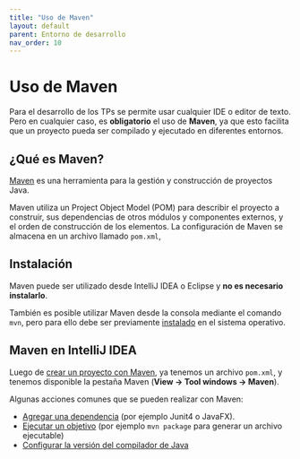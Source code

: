 ```yaml
---
title: "Uso de Maven"
layout: default
parent: Entorno de desarrollo
nav_order: 10
---
```


# Uso de Maven

Para el desarrollo de los TPs se permite usar cualquier IDE o editor de texto.
Pero en cualquier caso, es **obligatorio** el uso de **Maven**, ya que esto
facilita que un proyecto pueda ser compilado y ejecutado en diferentes
entornos.

## ¿Qué es Maven?

[Maven](https://maven.apache.org/) es una herramienta para la gestión y
construcción de proyectos Java.

Maven utiliza un Project Object Model (POM) para describir el proyecto a
construir, sus dependencias de otros módulos y componentes externos, y el orden
de construcción de los elementos. La configuración de Maven se almacena en un
archivo llamado `pom.xml`,

## Instalación

Maven puede ser utilizado desde IntelliJ IDEA o Eclipse y **no es necesario
instalarlo**.

También es posible utilizar Maven desde la consola mediante el comando `mvn`,
pero para ello debe ser previamente
[instalado](https://maven.apache.org/install.html) en el sistema operativo.

## Maven en IntelliJ IDEA

Luego de [crear un proyecto con
Maven](/entorno/tutorial-hola-mundo),
ya tenemos un archivo `pom.xml`, y tenemos disponible la pestaña Maven (**View
→ Tool windows → Maven**).

Algunas acciones comunes que se pueden realizar con Maven:

- [Agregar una dependencia](https://www.jetbrains.com/help/idea/work-with-maven-dependencies.html#generate_maven_dependency) (por ejemplo Junit4 o JavaFX).
- [Ejecutar un objetivo](https://www.jetbrains.com/help/idea/work-with-maven-goals.html#run_goal) (por ejemplo `mvn package` para generar un archivo ejecutable)
- [Configurar la versión del compilador de Java](https://www.jetbrains.com/help/idea/troubleshooting-common-maven-issues.html#maven_compiler_problem)

